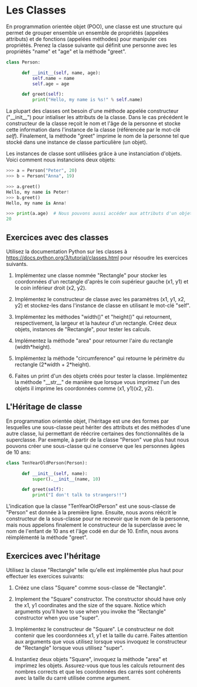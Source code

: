 
# Les Classes

En programmation orientée objet (POO), une classe est une structure qui permet de grouper ensemble un ensemble de propriétés (appelées attributs) et de fonctions (appelées méthodes) pour manipuler ces propriétés. Prenez la classe suivante qui définit une personne avec les propriétés "name" et "age" et la méthode "greet".

```Python
class Person:

      def __init__(self, name, age):
          self.name = name
          self.age = age

      def greet(self):
          print("Hello, my name is %s!" % self.name)
```

La plupart des classes ont besoin d'une méthode appelée constructeur ("\_\_init\_\_") pour intialiser les attributs de la classe. Dans le cas précédent le constructeur de la classe reçoit  le nom et l'âge de la personne et stocke cette information dans l'instance de la classe (référencée par le mot-clé *self*). Finalement, la méthode "greet" imprime le nom de la personne tel que stocké dans une instance de classe particulière (un objet).

Les instances de classe sont utilisées grâce à une instanciation d'objets. Voici comment nous instancions deux objets:

```Python
>>> a = Person("Peter", 20)
>>> b = Person("Anna", 19)

>>> a.greet()
Hello, my name is Peter!
>>> b.greet()
Hello, my name is Anna!

>>> print(a.age)  # Nous pouvons aussi accéder aux attributs d'un objet.
20
```

## Exercices avec des classes

Utilisez la documentation Python sur les classes à <https://docs.python.org/3/tutorial/classes.html> pour résoudre les exercices suivants.

1.  Implémentez une classe nommée "Rectangle" pour stocker les coordonnées d'un rectangle d'après le coin supérieur gauche (x1, y1) et le coin inférieur droit (x2, y2).

2.  Implémentez le constructeur de classe avec les paramètres (x1, y1, x2, y2) et stockez-les dans l'instance de classe en utilisant le mot-clé "self".

3.  Implémentez les méthodes "width()" et "height()" qui retournent, respectivement, la largeur et la hauteur d'un rectangle. Créez deux objets, instances de "Rectangle", pour tester les calculs.

4.  Implémentez la méthode "area" pour retourner l'aire du rectangle (width\*height).

5.  Implémentez la méthode "circumference" qui retourne le périmètre du rectangle (2\*width + 2\*height).

6.  Faites un print d'un des objets créés pour tester la classe. Implémentez la méthode "\_\_str\_\_" de manière que lorsque vous imprimez l'un des objets il imprime les coordonnées comme (x1, y1)(x2, y2).

## L'Héritage de classe

En programmation orientée objet, l'héritage est une des formes par lesquelles une sous-classe peut hériter des attributs et des méthodes d'une autre classe, lui permettant de réécrire certaines des fonctionnalités de la superclasse. Par exemple, à partir de la classe "Person" vue plus haut nous pouvons créer une sous-classe qui ne conserve que les personnes âgées de 10 ans:

```Python
class TenYearOldPerson(Person):

      def __init__(self, name):
          super().__init__(name, 10)

      def greet(self):
          print("I don't talk to strangers!!")
```

L'indication que la classe "TenYearOldPerson" est une sous-classe de "Person" est donnée à la première ligne. Ensuite, nous avons réécrit le constructeur de la sous-classe pour ne recevoir que le nom de la personne, mais nous appelons finalement le constructeur de la superclasse avec le nom de l'enfant de 10 ans et l'âge codé en dur de 10. Enfin, nous avons réimplémenté la méthode "greet".

## Exercices avec l'héritage

Utilisez la classe "Rectangle" telle qu'elle est implémentée plus haut pour effectuer les exercices suivants:

1.  Créez une class "Square" comme sous-classe de "Rectangle".

2.  Implement the "Square" constructor. The constructor should have only the x1, y1 coordinates and the size of the square. Notice which arguments you’ll have to use when you invoke the "Rectangle" constructor when you use "super".

2.  Implémentez le constructeur de "Square". Le constructeur ne doit contenir que les coordonnées x1, y1 et la taille du carré. Faites attention aux arguments que vous utilisez lorsque vous invoquez le constructeur de "Rectangle" lorsque vous utilisez "super".

3.  Instantiez deux objets "Square", invoquez la méthode "area" et imprimez les objets. Assurez-vous que tous les calculs retournent des nombres corrects et que les coordonnées des carrés sont cohérents avec la taille du carré utilisée comme argument.
